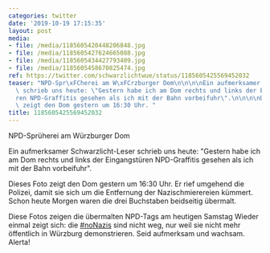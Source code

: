 ```yaml
---
categories: twitter
date: '2019-10-19 17:15:35'
layout: post
media:
- file: /media/1185605420448206848.jpg
- file: /media/1185605427624665088.jpg
- file: /media/1185605434427793409.jpg
- file: /media/1185605458670825474.jpg
ref: https://twitter.com/schwarzlichtwue/status/1185605425569452032
teaser: "NPD-Spr\xFCherei am W\xFCrzburger Dom\n\n\n\nEin aufmerksamer Schwarzlicht-Leser\
  \ schrieb uns heute: \"Gestern habe ich am Dom rechts und links der Eingangst\xFC\
  ren NPD-Graffitis gesehen als ich mit der Bahn vorbeifuhr\".\n\n\n\nDieses Foto\
  \ zeigt den Dom gestern um 16:30 Uhr. "
title: 1185605425569452032
---
```

NPD-Sprüherei am Würzburger Dom



Ein aufmerksamer Schwarzlicht-Leser schrieb uns heute: "Gestern habe ich am Dom rechts und links der Eingangstüren NPD-Graffitis gesehen als ich mit der Bahn vorbeifuhr".



Dieses Foto zeigt den Dom gestern um 16:30 Uhr. 
Er rief umgehend die Polizei, damit sie sich um die Entfernung der Nazischmierereien kümmert. Schon heute Morgen waren die drei Buchstaben beidseitig übermalt.



Diese Fotos zeigen die übermalten NPD-Tags am heutigen Samstag 
Wieder einmal zeigt sich: die [#noNazis](/t/nonazis) sind nicht weg, nur weil sie nicht mehr öffentlich in Würzburg demonstrieren. Seid aufmerksam und wachsam. Alerta!